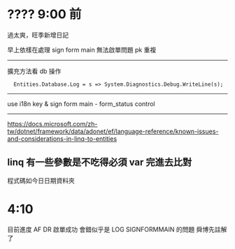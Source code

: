 # ???? 9:00 前

過太爽，旺季新增日記

早上依樣在處理 sign form main 無法啟單問題 pk 重複

---

擴充方法看 db 操作

      Entities.Database.Log = s => System.Diagnostics.Debug.WriteLine(s);

---

use i18n key & sign form main - form_status control

---

<https://docs.microsoft.com/zh-tw/dotnet/framework/data/adonet/ef/language-reference/known-issues-and-considerations-in-linq-to-entities>

## linq 有一些參數是不吃得必須 var 完進去比對

程式碼如今日日期資料夾

# 4:10

目前進度 AF DR 啟單成功 會錯似乎是 LOG SIGNFORMMAIN 的問題 舜博先註解了

